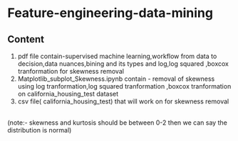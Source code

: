 # Feature-engineering-data-mining
## Content  <br />
1) pdf file contain-supervised machine learning,workflow from data to decision,data nuances,bining and its types and log,log squared ,boxcox tranformation for skewness removal  <br />
2) Matplotlib_subplot_Skewness.ipynb contain - removal of skewness using  log tranformation,log squared tranformation ,boxcox tranformation on california_housing_test dataset  <br />
3) csv file( california_housing_test) that will work on for skewness removal 
<br /> 
(note:- skewness and kurtosis should be between 0-2 then we can say the distribution is normal)  

